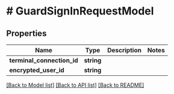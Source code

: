 # # GuardSignInRequestModel

## Properties

Name | Type | Description | Notes
------------ | ------------- | ------------- | -------------
**terminal_connection_id** | **string** |  |
**encrypted_user_id** | **string** |  |

[[Back to Model list]](../../README.md#models) [[Back to API list]](../../README.md#endpoints) [[Back to README]](../../README.md)
